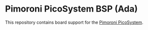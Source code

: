 # Pimoroni PicoSystem BSP (Ada)

This repository contains board support for the [Pimoroni PicoSystem](https://shop.pimoroni.com/products/picosystem).
